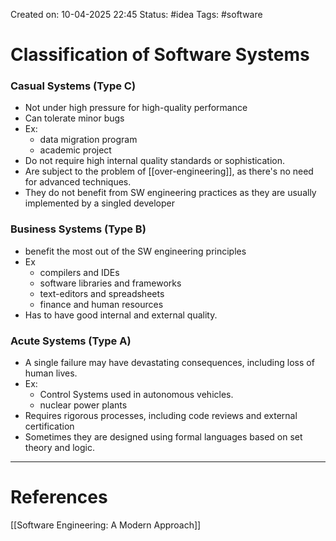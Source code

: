 Created on: 10-04-2025 22:45
Status: #idea
Tags: #software
# Classification of Software Systems


### Casual Systems (Type C)
- Not under high pressure for high-quality performance
- Can tolerate minor bugs
- Ex:
	- data migration program
	- academic project 
- Do not require high internal quality standards or sophistication.
- Are subject to the problem of [[over-engineering]], as there's no need for advanced techniques.
- They do not benefit from SW engineering practices as they are usually implemented by a singled developer
### Business Systems (Type B)
- benefit the most out of the SW engineering principles
- Ex
	- compilers and IDEs
	- software libraries and frameworks
	- text-editors and spreadsheets
	- finance and human resources
- Has to have good internal and external quality.
### Acute Systems (Type A)
- A single failure may have devastating consequences, including loss of human lives.
- Ex:
	- Control Systems used in autonomous vehicles.
	- nuclear power plants
- Requires rigorous processes, including code reviews and external certification
- Sometimes they are designed using formal languages based on  set theory and logic.






-----------------
# References
[[Software Engineering:  A Modern Approach]]